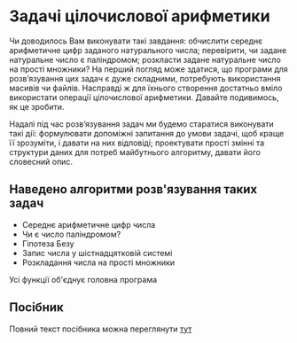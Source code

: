 # Задачі цілочислової арифметики
Чи доводилось Вам виконувати такі завдання: обчислити середнє арифметичне цифр 
заданого натурального числа; перевірити, чи задане натуральне число є паліндромом; 
розкласти задане натуральне число на прості множники? На перший погляд може здатися, 
що програми для розв’язування цих задач є дуже складними, потребують використання 
масивів чи файлів. Насправді ж для їхнього створення достатньо вміло використати операції 
цілочислової арифметики. Давайте подивимось, як це зробити.

Надалі під час розв’язування задач ми будемо старатися виконувати такі дії: 
формулювати допоміжні запитання до умови задачі, щоб краще її зрозуміти, і давати на них 
відповіді; проектувати прості змінні та структури даних для потреб майбутнього алгоритму, 
давати його словесний опис.

## Наведено алгоритми розв'язування таких задач
- Середнє арифметичне цифр числа
- Чи є число паліндромом?
- Гіпотеза Безу
- Запис числа у шістнадцятковій системі
- Розкладання числа на прості множники

Усі функції об'єднує головна програма

## Посібник
Повний текст посібника можна переглянути [тут](https://lnuittutor.github.io/)
